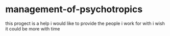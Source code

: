 # management-of-psychotropics
this progect is a help i would like to provide 
the people i work for with i wish it could be more with time 
